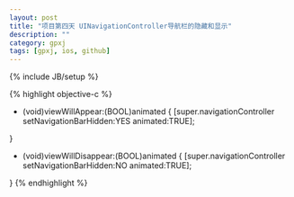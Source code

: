 ```yaml
---
layout: post
title: "项目第四天 UINavigationController导航栏的隐藏和显示"
description: ""
category: gpxj
tags: [gpxj, ios, github]
---
```

{% include JB/setup %}

{% highlight objective-c %}
- (void)viewWillAppear:(BOOL)animated {
    [super.navigationController setNavigationBarHidden:YES animated:TRUE];

}

- (void)viewWillDisappear:(BOOL)animated {
    [super.navigationController setNavigationBarHidden:NO animated:TRUE];

}
{% endhighlight %}
